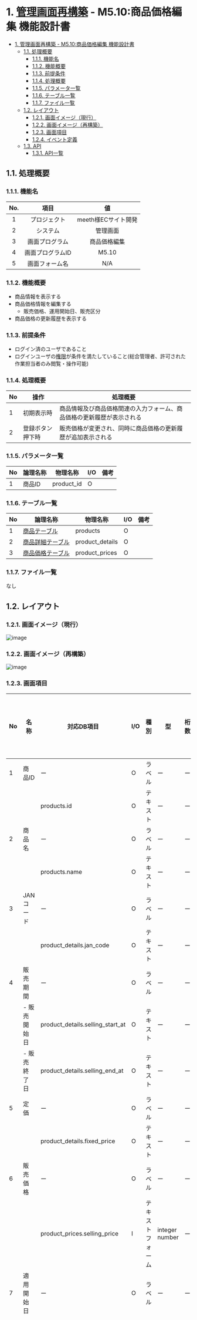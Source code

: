# 1. [管理画面再構築](https://github.com/grrowjp/Meeth/wiki/%E7%AE%A1%E7%90%86%E7%94%BB%E9%9D%A2%E5%86%8D%E6%A7%8B%E7%AF%89-%E7%94%BB%E9%9D%A2%E4%B8%80%E8%A6%A7%28ver2.0%29) - M5.10:商品価格編集 機能設計書

- [1. 管理画面再構築 - M5.10:商品価格編集 機能設計書](#1-管理画面再構築---m510商品価格編集-機能設計書)
  - [1.1. 処理概要](#11-処理概要)
    - [1.1.1. 機能名](#111-機能名)
    - [1.1.2. 機能概要](#112-機能概要)
    - [1.1.3. 前提条件](#113-前提条件)
    - [1.1.4. 処理概要](#114-処理概要)
    - [1.1.5. パラメータ一覧](#115-パラメータ一覧)
    - [1.1.6. テーブル一覧](#116-テーブル一覧)
    - [1.1.7. ファイル一覧](#117-ファイル一覧)
  - [1.2. レイアウト](#12-レイアウト)
    - [1.2.1. 画面イメージ（現行）](#121-画面イメージ現行)
    - [1.2.2. 画面イメージ（再構築）](#122-画面イメージ再構築)
    - [1.2.3. 画面項目](#123-画面項目)
    - [1.2.4. イベント定義](#124-イベント定義)
  - [1.3.  API](#13--api)
    - [1.3.1. API一覧](#131-api一覧)

## 1.1. 処理概要

### 1.1.1. 機能名
| No. | 項目 | 値 |
|:---:|:----------------:|:-------------------:|
| 1 | プロジェクト | meeth様ECサイト開発 |
| 2 | システム | 管理画面 |
| 3 | 画面プログラム | 商品価格編集 |
| 4 | 画面プログラムID | M5.10 |
| 5 | 画面フォーム名 | N/A |

### 1.1.2. 機能概要

- 商品情報を表示する
- 商品価格情報を編集する
  - 販売価格、運用開始日、販売区分
- 商品価格の更新履歴を表示する

### 1.1.3. 前提条件

- ログイン済のユーザであること
- ログインユーザの[権限](https://github.com/grrowjp/Meeth/wiki/%E7%AE%A1%E7%90%86%E7%94%BB%E9%9D%A2%E5%86%8D%E6%A7%8B%E7%AF%89-%E6%A8%A9%E9%99%90%E4%B8%80%E8%A6%A7)が条件を満たしていること(総合管理者、許可された作業担当者のみ閲覧・操作可能)

### 1.1.4. 処理概要
| No | 操作 | 処理概要 |
|----|----------------------------------------------------|----------------------------------------------------------------------------------------------------------|
| 1 | 初期表示時 | 商品情報及び商品価格関連の入力フォーム、商品価格の更新履歴が表示される |
| 2 | 登録ボタン押下時 | 販売価格が変更され、同時に商品価格の更新履歴が追加表示される |

### 1.1.5. パラメータ一覧

| No | 論理名称 | 物理名称 | I/O | 備考 |
|----------------|----------|-----------|-----|------|
| 1 | 商品ID | product_id | O | |

### 1.1.6. テーブル一覧
| No | 論理名称 | 物理名称 | I/O | 備考 |
|----|------------------|-------------------|-----|------|
| 1 | [商品テーブル](https://github.com/grrowjp/Meeth/wiki/%E3%83%86%E3%83%BC%E3%83%96%E3%83%AB%E5%AE%9A%E7%BE%A9_products) | products | O | |
| 2 | [商品詳細テーブル](https://github.com/grrowjp/Meeth/wiki/%E3%83%86%E3%83%BC%E3%83%96%E3%83%AB%E5%AE%9A%E7%BE%A9_product_details) | product_details | O | |
| 3 | [商品価格テーブル](https://github.com/grrowjp/Meeth/wiki/%E3%83%86%E3%83%BC%E3%83%96%E3%83%AB%E5%AE%9A%E7%BE%A9_product_prices) | product_prices | O | |

### 1.1.7. ファイル一覧

なし

## 1.2. レイアウト
### 1.2.1. 画面イメージ（現行）
![image](https://user-images.githubusercontent.com/77314669/114053691-236b9180-98ca-11eb-8c49-f4b56a3ed9b9.png)


### 1.2.2. 画面イメージ（再構築）
![image](https://user-images.githubusercontent.com/77314669/114053752-31211700-98ca-11eb-85ad-8b6677016ac5.png)

### 1.2.3. 画面項目

| No | 名称         | 対応DB項目                       | I/O | 種別               | 型                | 桁数 | 必須(YES/NO) | バリデーション | 備考                                                                                                                                                                                              |
|----|--------------|----------------------------------|-----|--------------------|-------------------|------|--------------|----------------|---------------------------------------------------------------------------------------------------------------------------------------------------------------------------------------------------|
| 1  | 商品ID       | ー                               | O   | ラベル             | ー                | ー   | ー           | ー             |                                                                                                                                                                                                   |
|    |              | products.id                      | O   | テキスト           | ー                | ー   | ー           | ー             |                                                                                                                                                                                                   |
| 2  | 商品名       | ー                               | O   | ラベル             | ー                | ー   | ー           | ー             |                                                                                                                                                                                                   |
|    |              | products.name                    | O   | テキスト           | ー                | ー   | ー           | ー             |                                                                                                                                                                                                   |
| 3  | JANコード    | ー                               | O   | ラベル             | ー                | ー   | ー           | ー             |                                                                                                                                                                                                   |
|    |              | product_details.jan_code         | O   | テキスト           | ー                | ー   | ー           | ー             |                                                                                                                                                                                                   |
| 4  | 販売期間     | ー                               | O   | ラベル             | ー                | ー   | ー           | ー             |                                                                                                                                                                                                   |
|    | - 販売開始日 | product_details.selling_start_at | O   | テキスト           | ー                | ー   | ー           | ー             |                                                                                                                                                                                                   |
|    | - 販売終了日 | product_details.selling_end_at   | O   | テキスト           | ー                | ー   | ー           | ー             |                                                                                                                                                                                                   |
| 5  | 定価         | ー                               | O   | ラベル             | ー                | ー   | ー           | ー             |                                                                                                                                                                                                   |
|    |              | product_details.fixed_price      | O   | テキスト           | ー                | ー   | ー           | ー             |                                                                                                                                                                                                   |
| 6  | 販売価格     | ー                               | O   | ラベル             | ー                | ー   | ー           | ー             |                                                                                                                                                                                                   |
|    |              | product_prices.selling_price     | I   | テキストフォーム   | integer<br>number | ー   | YES          | 必須<br>自然数 |                                                                                                                                                                                                   |
| 7  | 適用開始日   | ー                               | O   | ラベル             | ー                | ー   | ー           | ー             |                                                                                                                                                                                                   |
|    |              | product_prices.start_at          | I   | カレンダーアイコン | ー                | ー   | YES          | ー             | カレンダーアイコン押下でカレンダーがポップアップ表示され、カレンダー内の日付を選択することでフォーム部分に日付が反映される<br> フォーム部分に直接入力は不可だが、反映された日付の削除は可能とする |
| 8  | 販売区分     | ー                               | O   | ラベル             | ー                | ー   | ー           | ー             |                                                                                                                                                                                                   |
|    |              | product_prices.sale_category     | I   | プルダウン         | ー                | ー   | YES          | ー             | 【通常, 定期購入, 友達】から選択                                                                                                                                                                  |
| 9  | 登録         | ー                               | O   | ボタン             | ー                | ー   | ー           | ー             |                                                                                                                                                                                                   |
| 10 | 適用開始日   | ー                               | O   | ラベル             | ー                | ー   | ー           | ー             |                                                                                                                                                                                                   |
|    |              | product_prices.start_at          | O   | テキスト           | ー                | ー   | ー           | ー             |                                                                                                                                                                                                   |
| 11 | 販売価格     | ー                               | O   | ラベル             | ー                | ー   | ー           | ー             |                                                                                                                                                                                                   |
|    |              | product_prices.selling_price     | O   | テキスト           | ー                | ー   | ー           | ー             |                                                                                                                                                                                                   |
| 12 | 販売区分     | ー                               | O   | ラベル             | ー                | ー   | ー           | ー             |                                                                                                                                                                                                   |
|    |              | product_prices.sale_category     | I   | テキスト           | ー                | ー   | ー           | ー             |                                                                                                                                                                                                   |

### 1.2.4. イベント定義

| No  | 項目           | 発生条件 | 遷移先 | 備考 | API |
| --- | -------------- | -------- | ------ | ---- | -- |
| 1   | 初期表示       | ー | ー      |      | 商品価格関連情報取得API<br>商品価格更新履歴情報取得API |
| 1   | 登録ボタン       | クリック | [商品詳細画面](https://github.com/grrowjp/Meeth/wiki/%E7%AE%A1%E7%90%86%E7%94%BB%E9%9D%A2%E5%86%8D%E6%A7%8B%E7%AF%89-0053.M5.3:%E5%95%86%E5%93%81%E8%A9%B3%E7%B4%B0_ver2.0)       |      | 商品価格関連情報取得API<br>商品価格更新履歴情報取得API<br>商品価格情報更新API |


## 1.3.  API 

### 1.3.1. API一覧
| NO. | 名称 | 内容 |
|-|-|-|
| 1 | 商品価格関連情報取得API | 商品価格関連情報を取得するAPI |
| 2 | 商品価格更新履歴情報取得API | 商品価格更新履歴を取得するAPI |
| 3 | 商品価格情報更新API | 商品価格情報及び商品価格更新履歴を更新するAPI |
